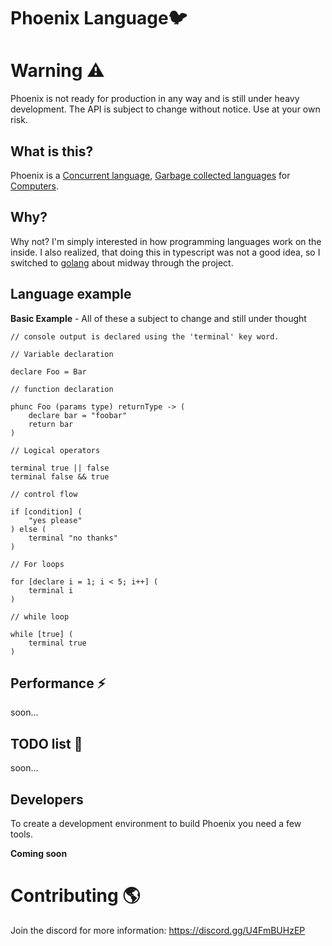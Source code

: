 # Phoenix Language🐦

# Warning ⚠️

Phoenix is not ready for production in any way and is still under heavy development. 
The API is subject to change without notice. Use at your own risk.

## What is this?

Phoenix is a [Concurrent language](https://en.wikipedia.org/wiki/Concurrency_(computer_science)), [Garbage collected languages](https://en.wikipedia.org/wiki/Garbage_collection_(computer_science)) for [Computers](https://en.wikipedia.org/wiki/Computer).

## Why?

Why not? I'm simply interested in how programming languages work on the inside.
I also realized, that doing this in typescript was not a good idea, so I switched to
[golang](https://go.dev/) about midway through the project.

## Language example

**Basic Example** - All of these a subject to change and still under thought
```phx
// console output is declared using the 'terminal' key word.

// Variable declaration

declare Foo = Bar

// function declaration

phunc Foo (params type) returnType -> (
    declare bar = "foobar"
    return bar
)

// Logical operators

terminal true || false
terminal false && true

// control flow

if [condition] (
    "yes please"
) else (
    terminal "no thanks"
)

// For loops

for [declare i = 1; i < 5; i++] (
    terminal i
)

// while loop

while [true] (
    terminal true
)

```

## Performance ⚡

soon...

## TODO list 📃

soon...


## Developers

To create a development environment to build Phoenix you need a few tools.

**Coming soon**

# Contributing 🌎

Join the discord for more information: https://discord.gg/U4FmBUHzEP
